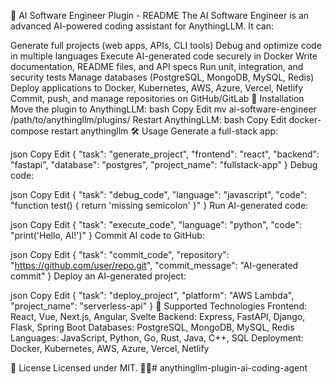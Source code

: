 🚀 AI Software Engineer Plugin - README
The AI Software Engineer is an advanced AI-powered coding assistant for AnythingLLM. It can:

Generate full projects (web apps, APIs, CLI tools)
Debug and optimize code in multiple languages
Execute AI-generated code securely in Docker
Write documentation, README files, and API specs
Run unit, integration, and security tests
Manage databases (PostgreSQL, MongoDB, MySQL, Redis)
Deploy applications to Docker, Kubernetes, AWS, Azure, Vercel, Netlify
Commit, push, and manage repositories on GitHub/GitLab
🚀 Installation
Move the plugin to AnythingLLM:
bash
Copy
Edit
mv ai-software-engineer /path/to/anythingllm/plugins/
Restart AnythingLLM:
bash
Copy
Edit
docker-compose restart anythingllm
🛠️ Usage
Generate a full-stack app:

json
Copy
Edit
{
  "task": "generate_project",
  "frontend": "react",
  "backend": "fastapi",
  "database": "postgres",
  "project_name": "fullstack-app"
}
Debug code:

json
Copy
Edit
{
  "task": "debug_code",
  "language": "javascript",
  "code": "function test() { return 'missing semicolon' }"
}
Run AI-generated code:

json
Copy
Edit
{
  "task": "execute_code",
  "language": "python",
  "code": "print('Hello, AI!')"
}
Commit AI code to GitHub:

json
Copy
Edit
{
  "task": "commit_code",
  "repository": "https://github.com/user/repo.git",
  "commit_message": "AI-generated commit"
}
Deploy an AI-generated project:

json
Copy
Edit
{
  "task": "deploy_project",
  "platform": "AWS Lambda",
  "project_name": "serverless-api"
}
📂 Supported Technologies
Frontend: React, Vue, Next.js, Angular, Svelte
Backend: Express, FastAPI, Django, Flask, Spring Boot
Databases: PostgreSQL, MongoDB, MySQL, Redis
Languages: JavaScript, Python, Go, Rust, Java, C++, SQL
Deployment: Docker, Kubernetes, AWS, Azure, Vercel, Netlify

📄 License
Licensed under MIT. 🚀🔥#   a n y t h i n g l l m - p l u g i n - a i - c o d i n g - a g e n t  
 